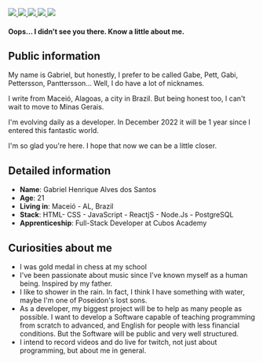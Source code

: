 <div>
    <a target='_blank' href="https://twitch.tv/panttersson">
        <img src="https://img.shields.io/badge/Twitch-9146FF?style=for-the-badge&logo=twitch&logoColor=white">
    </a>
    <a target='_blank' href="https://twitter.com/GabeePett">
        <img src="https://img.shields.io/badge/Twitter-1DA1F2?style=for-the-badge&logo=twitter&logoColor=white">
    </a>
    <a target='_blank' href="https://instagram.com/panttersson">
        <img src="https://img.shields.io/badge/Instagram-E4405F?style=for-the-badge&logo=instagram&logoColor=white">
    </a>
    <a target='_blank' href="https://www.linkedin.com/in/gabrielhalvess/">
        <img src="https://img.shields.io/badge/LinkedIn-0077B5?style=for-the-badge&logo=linkedin&logoColor=white">
    </a>
    <a target='_blank' href="https://www.youtube.com/channel/UCy3FN8FhAP5I0pFAzACIXtQ">
        <img src="https://img.shields.io/badge/YouTube-FF0000?style=for-the-badge&logo=youtube&logoColor=white">
    </a>
</div>

#### Oops... I didn't see you there. Know a little about me.

## Public information

My name is Gabriel, but honestly, I prefer to be called Gabe, Pett, Gabi, Pettersson, Panttersson... Well, I do have a lot of nicknames.

I write from Maceió, Alagoas, a city in Brazil. But being honest too, I can't wait to move to Minas Gerais.

I'm evolving daily as a developer. In December 2022 it will be 1 year since I entered this fantastic world.

I'm so glad you're here. I hope that now we can be a little closer.

## Detailed information

* **Name**: Gabriel Henrique Alves dos Santos
* **Age**: 21
* **Living in**: Maceió - AL, Brazil
* **Stack**: HTML- CSS - JavaScript - ReactjS - Node.Js - PostgreSQL
* **Apprenticeship**: Full-Stack Developer at Cubos Academy

## Curiosities about me

* I was gold medal in chess at my school
* I've been passionate about music since I've known myself as a    human being. Inspired by my father.
* I like to shower in the rain. In fact, I think I have something with water, maybe I'm one of Poseidon's lost sons.
* As a developer, my biggest project will be to help as many people as possible. I want to develop a Software capable of teaching programming from scratch to advanced,
 and English for people with less financial conditions. But the Software will be public and very well structured.
 * I intend to record videos and do live for twitch, not just about programming, but about me in general.
